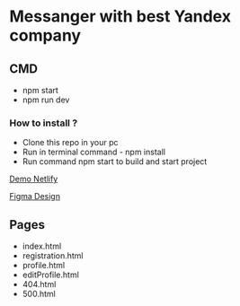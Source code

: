 # Messanger with best Yandex company

## CMD

- npm start 
- npm run dev

### How to install ?

- Clone this repo in your pc
- Run in terminal command - npm install
- Run command npm start to build and start project


[Demo Netlify](https://deploy--bespoke-centaur-9a642c.netlify.app/)

[Figma Design](https://www.figma.com/file/sp42fwuaP7yc55tBixiJZm/Untitled?type=design&node-id=0-1&mode=design)

## Pages
- index.html
- registration.html
- profile.html
- editProfile.html
- 404.html
- 500.html

